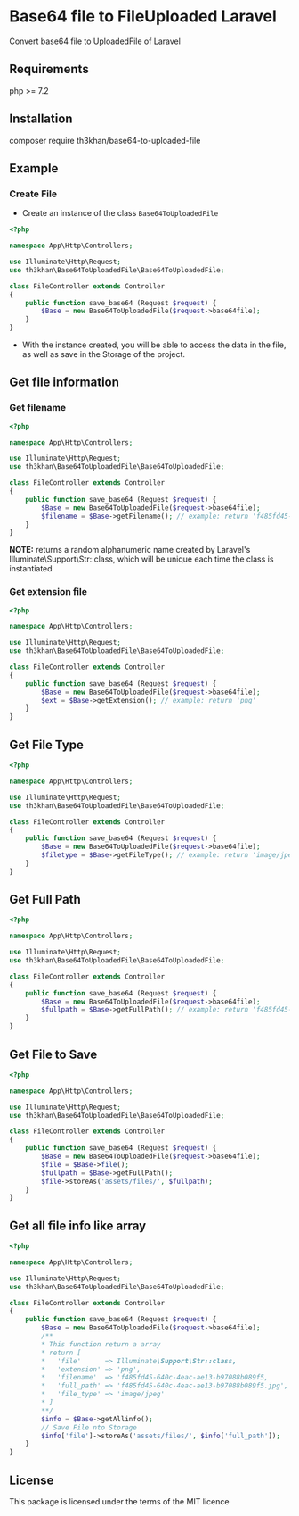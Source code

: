 # Base64 file to FileUploaded Laravel
Convert base64 file to UploadedFile of Laravel

## Requirements
php >= 7.2

## Installation
composer require th3khan/base64-to-uploaded-file

## Example
### Create File
* Create an instance of the class `Base64ToUploadedFile`

```php
<?php

namespace App\Http\Controllers;

use Illuminate\Http\Request;
use th3khan\Base64ToUploadedFile\Base64ToUploadedFile;

class FileController extends Controller
{
    public function save_base64 (Request $request) {
        $Base = new Base64ToUploadedFile($request->base64file);
    }
}
```
+ With the instance created, you will be able to access the data in the file, as well as save in the Storage of the project.

## Get file information
### Get filename
```php
<?php

namespace App\Http\Controllers;

use Illuminate\Http\Request;
use th3khan\Base64ToUploadedFile\Base64ToUploadedFile;

class FileController extends Controller
{
    public function save_base64 (Request $request) {
        $Base = new Base64ToUploadedFile($request->base64file);
        $filename = $Base->getFilename(); // example: return 'f485fd45-640c-4eac-ae13-b97088b089f5'
    }
}
```
**NOTE:**
returns a random alphanumeric name created by Laravel's Illuminate\Support\Str::class, which will be unique each time the class is instantiated

### Get extension file
```php
<?php

namespace App\Http\Controllers;

use Illuminate\Http\Request;
use th3khan\Base64ToUploadedFile\Base64ToUploadedFile;

class FileController extends Controller
{
    public function save_base64 (Request $request) {
        $Base = new Base64ToUploadedFile($request->base64file);
        $ext = $Base->getExtension(); // example: return 'png'
    }
}
```

## Get File Type
```php
<?php

namespace App\Http\Controllers;

use Illuminate\Http\Request;
use th3khan\Base64ToUploadedFile\Base64ToUploadedFile;

class FileController extends Controller
{
    public function save_base64 (Request $request) {
        $Base = new Base64ToUploadedFile($request->base64file);
        $filetype = $Base->getFileType(); // example: return 'image/jpeg'
    }
}
```

## Get Full Path
```php
<?php

namespace App\Http\Controllers;

use Illuminate\Http\Request;
use th3khan\Base64ToUploadedFile\Base64ToUploadedFile;

class FileController extends Controller
{
    public function save_base64 (Request $request) {
        $Base = new Base64ToUploadedFile($request->base64file);
        $fullpath = $Base->getFullPath(); // example: return 'f485fd45-640c-4eac-ae13-b97088b089f5.jpg'
    }
}
```

## Get File to Save
```php
<?php

namespace App\Http\Controllers;

use Illuminate\Http\Request;
use th3khan\Base64ToUploadedFile\Base64ToUploadedFile;

class FileController extends Controller
{
    public function save_base64 (Request $request) {
        $Base = new Base64ToUploadedFile($request->base64file);
        $file = $Base->file();
        $fullpath = $Base->getFullPath();
        $file->storeAs('assets/files/', $fullpath);
    }
}
```

## Get all file info like array
```php
<?php

namespace App\Http\Controllers;

use Illuminate\Http\Request;
use th3khan\Base64ToUploadedFile\Base64ToUploadedFile;

class FileController extends Controller
{
    public function save_base64 (Request $request) {
        $Base = new Base64ToUploadedFile($request->base64file);
        /**
        * This function return a array
        * return [
        *   'file'      => Illuminate\Support\Str::class,
        *   'extension' => 'png',
        *   'filename'  => 'f485fd45-640c-4eac-ae13-b97088b089f5,
        *   'full_path' => 'f485fd45-640c-4eac-ae13-b97088b089f5.jpg',
        *   'file_type' => 'image/jpeg'
        * ]
        **/
        $info = $Base->getAllinfo();
        // Save File nto Storage
        $info['file']->storeAs('assets/files/', $info['full_path']);
    }
}
```

## License
This package is licensed under the terms of the MIT licence
